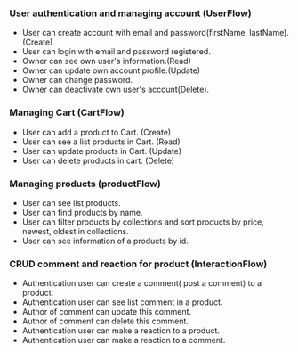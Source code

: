 ### User authentication and managing account (UserFlow)

- User can create account with email and password(firstName, lastName).(Create)
- User can login with email and password registered.
- Owner can see own user's information.(Read)
- Owner can update own account profile.(Update)
- Owner can change password.
- Owner can deactivate own user's account(Delete).

### Managing Cart (CartFlow)

- User can add a product to Cart. (Create)
- User can see a list products in Cart. (Read)
- User can update products in Cart. (Update)
- User can delete products in cart. (Delete)

### Managing products (productFlow)

- User can see list products.
- User can find products by name.
- User can filter products by collections and sort products by price, newest, oldest in collections.
- User can see information of a products by id.

### CRUD comment and reaction for product (InteractionFlow)

- Authentication user can create a comment( post a comment) to a product.
- Authentication user can see list comment in a product.
- Author of comment can update this comment.
- Author of comment can delete this comment.
- Authentication user can make a reaction to a product.
- Authentication user can make a reaction to a comment.
